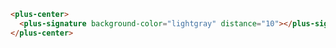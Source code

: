```html [template]
<plus-center>
  <plus-signature background-color="lightgray" distance="10"></plus-signature>
</plus-center>
```

